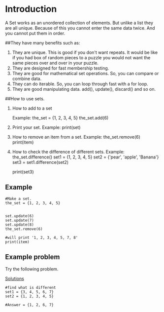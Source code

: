 # Introduction 
A Set works as an unordered collection of elements. But unlike a list they are all unique. Because of this you cannot enter the same data twice. And you cannot put them in order.

##They have many benefits such as:
1. They are unique. This is good if you don't want repeats. It would be like if you had box of random pieces to a puzzle you would not want the same pieces over and over in your puzzle.
2. They are designed for fast membership testing.
3. They are good for mathematical set operations. So, you can compare or combine data.
4. They can do iterable. So, you can loop through fast with a for loop.
5. They are good manipulating data. add(), update(), discard() and so on.

##How to use sets.
1. How to add to a set
    
    Example: the_set = {1, 2, 3, 4, 5}
             the_set.add(6)

2. Print your set.
    Example: print(set)
    
3. How to remove an item from a set.
    Example: the_set.remove(6)
    print(item)
   
4. How to check the difference of different sets.
    Example: the_set.difference()
    set1 = {1, 2, 3, 4, 5}
    set2 = {'pear', 'apple', 'Banana'}
    set3 = set1.difference(set2)

    print(set3)
    
## Example 
```
#Make a set.
the_set = {1, 2, 3, 4, 5}
    

set.update(6)
set.update(7)
set.update(8)
the_set.remove(6)

#will print '1, 2, 3, 4, 5, 7, 8'
print(item)

```

## Example problem

Try the following problem. 

[Solutions](/Answers/Set-Answers.md)

```
#find what is different
set1 = {3, 4, 5, 6, 7}
set2 = {1, 2, 3, 4, 5} 

#Answer = {1, 2, 6, 7}

```
